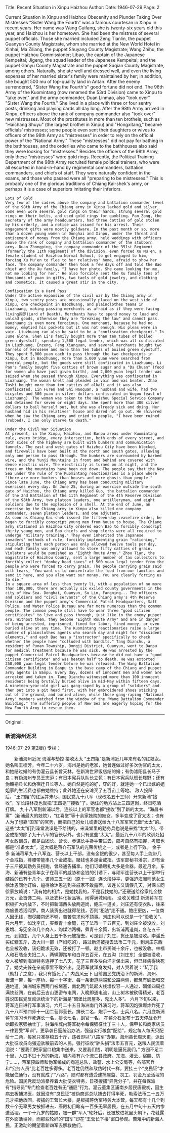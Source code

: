 Title: Recent Situation in Xinpu Haizhou
Author:
Date: 1946-07-29
Page: 2

Current Situation in Xinpu and Haizhou
    Obscenity and Plunder
    Taking Over Mistresses
    “Sister Wang the Fourth” was a famous courtesan in Xinpu in recent years. Her name was Wang Guifang, she is twenty-six years old this year, and Haizhou is her hometown. She had been the mistress of several puppet officials. Those she married included Zeng Tianlin, the puppet Guanyun County Magistrate, whom she married at the New World Hotel in Xinhai; Ma Ziliang, the puppet Shuyang County Magistrate; Wang Zhihu, the puppet Haizhou Commissioner; Libao, the captain of the Japanese Kempeitai; Jigeng, the squad leader of the Japanese Kempeitai; and the puppet Ganyu County Magistrate and the puppet Suqian County Magistrate, among others. Naturally, she ate well and dressed well, and even the living expenses of her married sister's family were maintained by her; in addition, she bought 500 mu of top-quality land in Antan.
    After the enemy surrendered, "Sister Wang the Fourth's" good fortune did not end. The 98th Army of the Kuomintang (now renamed the 53rd Division) came to Xinpu to "take over," and the army commander, Duan Linmao, also "took over" "Sister Wang the Fourth." She lived in a place with three or four sentry posts, drinking and playing cards all day long.
    After the 98th Army arrived in Xinpu, officers above the rank of company commander also "took over" new mistresses. Most of the prostitutes in more than ten brothels, such as "Haichang Shuyu" (the largest brothel in Xinpu) and "Hongxitang," became officials' mistresses; some people even sent their daughters or wives to officers of the 98th Army as "mistresses" in order to rely on the official power of the "National Army." These "mistresses" did not pay for bathing in the bathhouses, and the orderlies who came to the bathhouses also said they were looking for "mistresses." Besides the officers of the 98th Army, only these "mistresses" wore gold rings. Recently, the Political Training Department of the 98th Army recruited female political trainers, who were all escorted in hand-in-hand by regimental commanders, battalion commanders, and chiefs of staff. They were naturally confident in the exams, and those who passed were all "preparing to be mistresses." This is probably one of the glorious traditions of Chiang Kai-shek's army, or perhaps it is a case of superiors imitating their inferiors.

    Lots of Gold
    Very few of the cadres above the company and battalion commander level of the 98th Army of the Chiang army in Xinpu lacked gold and silver. Some even wore several gold rings on their hands, strung several gold rings on their belts, and used gold rings for gambling. Pan Zong, the secretary of the army headquarters, had three catties of gold stolen by his orderly, and a notice was issued for his arrest. Their engagement gifts were mostly goldware. In the past month or so, more than a dozen young women in Donghai and Xinpu, under the threat and enticement of money from the Chiang army, held weddings with officers above the rank of company and battalion commander of the stubborn army. Duan Zhongping, the company commander of the 351st Regiment (formerly the 11th Regiment) of the division, even forced Xu Mu'en, a female student of Haizhou Normal School, to get engaged to him, forcing Xu Mu'en to flee to her relatives' home, afraid to show her face. The company commander then took a few days off and told the Bao chief and the Xu family, "I have her photo. She came looking for me, not me looking for her." He also forcibly sent the Xu family tens of thousands of yuan in gifts, two taels of gold jewelry, and clothing and cosmetics. It caused a great stir in the city.

    Confiscation is a Hard Pass
    Under the active expansion of the civil war by the Chiang army in Xinpu, two sentry posts are occasionally placed on the west side of Xinpu, one checkpoint in Baozhuang, and plainclothes teams in Liuzhuang, making passing merchants as afraid as if they were facing living阎罗(Lord of Death). Merchants have to spend money to load and unload goods, otherwise they are "breaking the law" and cannot pass. Baozhuang is even more ferocious. One merchant, because he had no money, emptied his pockets but it was not enough. His pleas were in vain. Liuzhuang can also be said to be a "confiscation checkpoint." In June alone, Shen Li's family bought more than ten tubes of boiled green dyestuff, spending 1,500 legal tender, which was all confiscated in Liuzhuang. Enzeng, Feng Xianquan, and several merchants bought two barrels of kerosene and more than ten tubes of boiled green dyestuff. They spent 5,000 yuan each to pass through the two checkpoints in Xinpu, but in Baozhuang, more than 5,000 yuan were searched from several people, but the goods were still confiscated in Liuzhuang. Li Pan's family bought five catties of brown sugar and a "Da Chuan" (food for women who have just given birth), and 2,000 yuan legal tender was seized when she passed through Xinpu. Everything was confiscated in Liuzhuang. The woman knelt and pleaded in vain and was beaten. Zhao Tushi bought more than ten catties of alkali and it was also confiscated. Lin Furen and Shi Haoquan, a husband and wife, had two bicycles and 500 yuan in silver dollars confiscated in Wugou (east of Liuzhuang). The woman was taken to the Haizhou Special Service Company and detained for seven or eight days. She spent more than 300 silver dollars to bail herself out, but she was already sick and dying. Her husband hid in his relatives' house and dared not go out. He shivered when he saw the Chiang army and cried to people, "I have been ruined (robbed). I can only starve to death."

    Under the Civil War Situation
    At present, in the Xinpu, Haizhou, and Banpu areas under Kuomintang rule, every bridge, every intersection, both ends of every street, and both sides of the highway are built with bunkers and communication tunnels. The east and west gates of Haizhou City have been blocked, and firewalls have been built at the north and south gates, allowing only one person to pass through. The bunkers are surrounded by barbed wire, and the Yunji Mountains in front and behind are covered with dense electric wire. The electricity is turned on at night, and the trees on the mountains have been cut down. The people say that the New Sea under the rule of the Kuomintang reactionaries is a place where "there are more bunkers than houses and more ghosts than people."
    Since late June, the Chiang army has been conducting military exercises every day. On June 25, during an exercise outside the south gate of Haizhou, the Chiang army killed Guo, the battalion commander of the 2nd Battalion of the 11th Regiment of the 4th Reserve Division of the 98th Army, two platoon leaders, one artilleryman, and eight soldiers due to the explosion of a shell. At the end of June, an exercise by the Chiang army in Xinpu also killed one company commander, seven platoon leaders, and one adjutant.
    As soon as Chiang Kai-shek issued the fifteen-day ceasefire order, he began to forcibly conscript young men from house to house. The Chiang army stationed in Haizhou City ordered each Bao to forcibly conscript thirty young men, and Bao chiefs and shop clerks were all required to undergo "military training." They even inherited the Japanese invaders' methods of rule, forcibly implementing grain "rationing," stipulating that each person was only allowed twelve taels per day, and each family was only allowed to store fifty catties of grain. Violators would be punished as "Eighth Route Army." Zhou Tian, the magistrate of Haizhou County, sent a large number of tax collectors to forcibly collect "donkey head taxes" of 500 yuan legal tender from the people who were forced to carry grain. The people carrying grain said with tears, "You want us to concentrate the food from our families and send it here, and you also want our money. You are clearly forcing us to die."
    In a square area of less than twenty li, with a population of no more than 100,000, there are actually six exiled county governments in the city of New Sea. Donghai, Guanyun, Su Lin, Fangning... The officers and soldiers and "civil servants" of the Chiang army's 4th Reserve Division and the puppet army's Commercial Patrol Headquarters, Salt Police, and Water Police Bureau are far more numerous than the common people. The common people still have to wear three "good citizen certificates" to live and pass through, just like in the enemy puppet era. Without them, they become "Eighth Route Army" and are in danger of being arrested, imprisoned, fined for labor, fined money, or even buried alive at any time. The Kuomintang reactionaries raise a large number of plainclothes agents who search day and night for "dissident elements," and each Bao has a "instructor" specifically to check whether the people have "colluded with bandits." Tang Dianchu, a resident of Punan Township, Dongji District, Guanyun, went to Banpu for medical treatment because he was sick. He was arrested by the puppet Commercial Patrol Headquarters because he did not have a "good citizen certificate" and was beaten half to death. He was extorted 250,000 yuan legal tender before he was released. The Wang Battalion Commander Building in Banpu is the base camp of the Chiang and puppet army agents in Banpu. Every day, dozens of innocent men and women are arrested and taken in. Tang Dianchu witnessed more than 100 innocent residents being brutally buried alive in mid-May within fifteen days. A nineteen-year-old girl was gang-raped by a group of "soldiers" and then put into a pit head first, with her embroidered shoes sticking out of the ground, and buried alive, while those gang-raping "National Army" members watched from the window of the "Wang Battalion Commander Building." The suffering people of New Sea are eagerly hoping for the New Fourth Army to rescue them.



<hr /> 

Original: 


### 新浦海州近况

1946-07-29
第2版()
专栏：

　　新浦海州近况
    诲淫与劫掠
    接收太太
    “王四姐”是新浦近几年来有名的红妓女。她名叫王桂芳，今年二十六岁，海州是她的老家，她曾连做过好多次伪官的太太，和她结过婚的有伪灌云县长曾天林，在新海世界饭店结的婚；有伪沭阳县长马子良；有伪海州专员王志沪；有日本宪兵队队长立苞；有日本宪兵队班长屐野；还有伪赣榆县长和伪宿迁县长等人。她自然是吃的好，穿的好，就连她一个已出嫁的姐姐家的生活费也都由她维持；此外她还在安滩买了五百亩上等地。
    敌人投降后，“王四姐”的红运并未尽，国民党九十八军（现改名五十三师）开来新浦“接收”，军长段林茂也就把“王四姐”“接收”了。她住的地方站上三四道岗，终日吃酒打牌。
    九十八军到新浦以后，连长以上的军官也都“接收”到了新的太太。“海昌书寓”（新浦最大的妓院），“红喜堂”等十余家妓院的妓女，多半变成了官太太；也有人为了想靠“国军”的官势，而把自己的女儿或妻送给九十八军军官充做“太太”的。这些“太太”们到澡堂洗澡是不给钱的，来澡堂里的勤务兵也说是来找“太太”的。带金戒指的除了九十八军的官长以外，也只有这些“太太”。最近九十八军的政训处招考女政训员，都是由团长、营长、参谋长手搀手带进去，应考自然有把握，考取也都是“准备太太”。这大概是蒋介石军队的光荣传统之一，或者是上行下效。
    金子多
    新浦蒋军九十八军连、营长以上干部，没有金银的很少，甚至每人手上能带几个金戒指，裤腰带能串几个金戒指，赌钱也多是金戒指。该军部秘书潘宗，即有金子三斤被其勤务员拐跑，曾经通告捕拿。他们订婚聘礼大多是金器。最近月余，东海、新浦有些青年女子在蒋军的威胁和金钱的引诱下，与顽军连营长以上干部举行结婚的已有十几个。该师三五一团（原十一团）连长段仲平，更强迫海洲师范女生徐沐恩同他订婚，逼得徐沐恩逃到亲戚家不敢露面，该连长又请假几天，对保长同徐家放赖说：“我有她的相片，是她找我的，不是我找她的。”还硬送给徐家礼金数万元，金首饰二两，以及衣料化妆品等。闹得满城风雨。
    没收关难过
    新浦蒋军在积极扩大内战下，不时把新浦西头放两道岗，鲍庄一道关，刘庄还有便衣队，往来商旅畏若活阎罗。商人装货出进就得花钱，否则“犯法”走不通。鲍庄更凶，一位商人因无钱，掏尽腰包还不够，苦苦哀求也不顶事。刘庄也可以说是一个“没收关”。只六月里，如沈李氏，买煮青十余筒，花了法币一千五百元，到刘庄全被没收。刘恩增、冯宪全和几个商人，购煤油两桶，煮青十余筒，出新浦两道岗，各花五千元，到鲍庄，几个人身上五千多元被搜去，可是到了刘庄，货还是被没收。李潘氏买红糖五斤，及大川一部（产妇吃的），路过新浦被搜去法币二千元，到刘庄东西也全被没收，该妇跪求无效，还被打了一顿。赵土市买碱十余斤，也被没收。林福人和石皓全夫妇二人，两辆脚踏车和白洋五百元，在五沟（刘庄东）全部被没收，女人被解到海洲特务连押了七八天，花了三百多块白洋才保出来，但已经病得快死了，她丈夫躲在亲戚家里不敢外出，见蒋军就浑身发抖，对人哭着说：“坑了我（劫打了之意），我只有饿死了。”
    内战风云下
    目前国民党统治下的新浦、海州、板浦一带，每一座桥、每一十字街、每一条街道两端和公路两侧，都筑有碉堡和交通地道。海洲城东西两门被堵塞，南北两门筑起火线墙仅容一人通过，碉堡四周挂满铁丝网，在前后云吉山更密布电网，入晚即通电流，山上树木被砍得精光，老百姓说国民党反动派统治下的新海是“碉堡比房屋多，鬼比人多”。
    六月下旬以来，蒋军连日进行军事演习。六月二十五日海洲南门外演习时，蒋军因炮弹爆炸炸死了九十八军预四师十一团二营郭营长，排长二名，炮手一名，士兵八名。六月底新浦蒋军演习也炸死连长一名，排长七名，副官一名。
    在蒋介石发布十五天停战令开始即挨家强抽壮丁，驻海州城内蒋军勒令每保强征壮丁三十人，保甲长和商家店员一律要受“军训”。更承袭日寇统治办法，强迫实行粮食“配给”，规定每人每天只配给十二两，每家只准存粮五十斤，违者即以“八路军”办罪。海州县长周天更，派出大批征收员向强迫驮粮前去的人民，强行征收“驴头捐”法币五百元，送粮人民流着泪说：“要我们把家里口粮集中送来，又要我们钱，明明是逼死我们。”
    方园不足二十里，人口不过十万的新海，城内竟有六个流亡县政府。东海、灌云、宿麟、防宁……，蒋军预四师和伪军编成的商巡总队，盐警、水上公安局等，各部官兵和“公务人员”比老百姓多得多。老百姓仍然和敌伪时代一样，要挂三个“良民证”才能居住通行，没有就成了“八路”，随时都有遭受逮捕座监、罚工、罚金乃至活埋的危险。国民党反动派豢养着大批便衣特务，日夜搜捕“异党分子”，并在每保派有“指导员”专门检查老百姓有无“通匪”行为。灌云董集区浦南乡居民唐殿初，因生病去板捕求医，就因没有“良民证”被伪商巡总队捕去打得半死，勒索法币二十五万元才把他放回。板捕的王营长大楼，是板捕蒋伪军特务大本营，每天都有十几个到数十个无辜男女被抓进去，唐殿初目睹有一百多无辜居民，在五月中旬十五天内惨遭活埋。一个十九岁的姑娘，被一群“军人”轮奸后，还被放进坑里头朝下，花鞋露在外面活埋掉，而那些轮奸的“国军”却在“王营长下楼”窗口参观。苦难中的新海人民，正激动的期望着新四军去解救他们。
